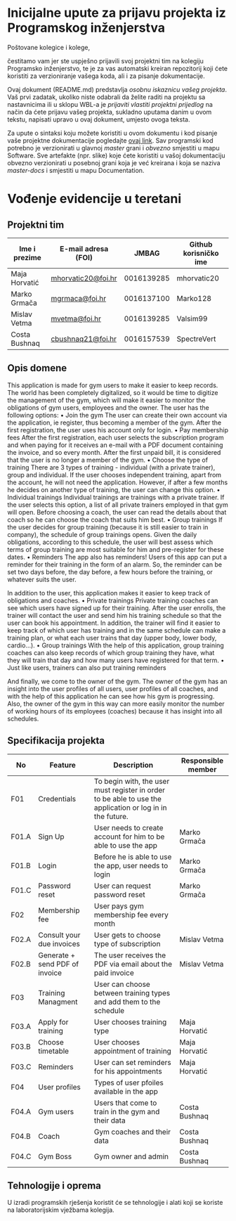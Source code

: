 # Inicijalne upute za prijavu projekta iz Programskog inženjerstva

Poštovane kolegice i kolege, 

čestitamo vam jer ste uspješno prijavili svoj projektni tim na kolegiju Programsko inženjerstvo, te je za vas automatski kreiran repozitorij koji ćete koristiti za verzioniranje vašega koda, ali i za pisanje dokumentacije.

Ovaj dokument (README.md) predstavlja *osobnu iskaznicu vašeg projekta*. Vaš prvi zadatak, ukoliko niste odabrali da želite raditi na projektu sa nastavnicima ili u sklopu WBL-a je *prijaviti vlastiti projektni prijedlog* na način da ćete prijavu vašeg projekta, sukladno uputama danim u ovom tekstu, napisati upravo u ovaj dokument, umjesto ovoga teksta.

Za upute o sintaksi koju možete koristiti u ovom dokumentu i kod pisanje vaše projektne dokumentacije pogledajte [ovaj link](https://guides.github.com/features/mastering-markdown/).
Sav programski kod potrebno je verzionirati u glavnoj *master* grani i *obvezno* smjestiti u mapu Software. Sve artefakte (npr. slike) koje ćete koristiti u vašoj dokumentaciju obvezno verzionirati u posebnoj grani koja je već kreirana i koja se naziva *master-docs* i smjestiti u mapu Documentation.

# Vođenje evidencije u teretani

## Projektni tim

Ime i prezime | E-mail adresa (FOI) | JMBAG     | Github korisničko ime
------------  | ------------------- | --------- | ---------------------
Maja Horvatić | mhorvatic20@foi.hr  | 0016139285| mhorvatic20
Marko Grmača  | mgrmaca@foi.hr      | 0016137100| Marko128
Mislav Vetma  | mvetma@foi.hr       | 0016139285| Valsim99
Costa Bushnaq | cbushnaq21@foi.hr   | 0016157539| SpectreVert

## Opis domene

This application is made for gym users to make it easier to keep records. The world has been completely digitalized, so it would be time to digitize the management of the gym, which will make it easier to monitor the obligations of gym users, employees and the owner.
The user has the following options:
• Join the gym
The user can create their own account via the application, ie register, thus becoming a member of the gym. After the first registration, the user uses his account only for login.
• Pay membership fees
After the first registration, each user selects the subscription program and when paying for it receives an e-mail with a PDF document containing the invoice, and so every month. After the first unpaid bill, it is considered that the user is no longer a member of the gym.
• Choose the type of training
There are 3 types of training - individual (with a private trainer), group and individual. If the user chooses independent training, apart from the account, he will not need the application. However, if after a few months he decides on another type of training, the user can change this option.
• Individual trainings
Individual trainings are trainings with a private trainer. If the user selects this option, a list of all private trainers employed in that gym will open. Before choosing a coach, the user can read the details about that coach so he can choose the coach that suits him best.
• Group trainings
If the user decides for group training (because it is still easier to train in company), the schedule of group trainings opens. Given the daily obligations, according to this schedule, the user will best assess which terms of group training are most suitable for him and pre-register for these dates.
• Reminders
The app also has reminders! Users of this app can put a reminder for their training in the form of an alarm. So, the reminder can be set two days before, the day before, a few hours before the training, or whatever suits the user.

In addition to the user, this application makes it easier to keep track of obligations and coaches.
• Private trainings
Private training coaches can see which users have signed up for their training. After the user enrolls, the trainer will contact the user and send him his training schedule so that the user can book his appointment. In addition, the trainer will find it easier to keep track of which user has training and in the same schedule can make a training plan, or what each user trains that day (upper body, lower body, cardio…).
• Group trainings
With the help of this application, group training coaches can also keep records of which group training they have, what they will train that day and how many users have registered for that term.
• Just like users, trainers can also put training reminders

And finally, we come to the owner of the gym. The owner of the gym has an insight into the user profiles of all users, user profiles of all coaches, and with the help of this application he can see how his gym is progressing. Also, the owner of the gym in this way can more easily monitor the number of working hours of its employees (coaches) because it has insight into all schedules.




## Specifikacija projekta

No  | Feature       | Description | Responsible member
--- | ------------- | ----------- | ------------------
F01 | Credentials | To begin with, the user must register in order to be able to use the application or log in in the future. | 
F01.A | Sign Up | User needs to create account for him to be able to use the app | Marko Grmača
F01.B | Login | Before he is able to use the app, user needs to login | Marko Grmača
F01.C | Password reset | User can request password reset | Marko Grmača
F02 | Membership fee | User pays gym membership fee every month | 
F02.A | Consult your due invoices | User gets to choose type of subscription | Mislav Vetma
F02.B | Generate + send PDF of invoice | The user receives the PDF via email about the paid invoice | Mislav Vetma
F03 | Training Managment | User can choose between training types and add them to the schedule | 
F03.A | Apply for training | User chooses training type | Maja Horvatić
F03.B | Choose timetable | User chooses appointment of training | Maja Horvatić
F03.C | Reminders | User can set reminders for his appointments | Maja Horvatić
F04 | User profiles | Types of user pfoiles available in the app | 
F04.A | Gym users | Users that come to train in the gym and their data | Costa Bushnaq
F04.B | Coach | Gym coaches and their data | Costa Bushnaq
F04.C | Gym Boss | Gym owner and admin | Costa Bushnaq

## Tehnologije i oprema
U izradi programskih rješenja koristit će se tehnologije i alati koji se koriste na laboratorijskim vježbama kolegija.
